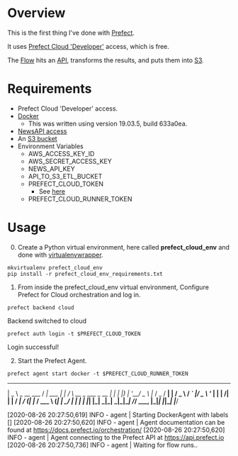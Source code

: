 # Overview

This is the first thing I've done with [Prefect](https://www.prefect.io/).

It uses [Prefect Cloud 'Developer'](https://docs.prefect.io/orchestration/) access, which is free.

The [Flow](./src/flows/api_to_s3_etl_flow.py) hits an [API](https://newsapi.org/), transforms the results, and puts them into [S3](https://aws.amazon.com/s3/).

# Requirements

- Prefect Cloud 'Developer' access.
- [Docker](https://www.docker.com/products/docker-desktop)
  - This was written using version 19.03.5, build 633a0ea.
- [NewsAPI access](https://newsapi.org/docs/get-started)  
- An [S3 bucket](https://aws.amazon.com/s3/)
- Environment Variables
  - AWS_ACCESS_KEY_ID
  - AWS_SECRET_ACCESS_KEY
  - NEWS_API_KEY
  - API_TO_S3_ETL_BUCKET
  - PREFECT_CLOUD_TOKEN
    - See [here](https://cloud.prefect.io/user/tokens)
  - PREFECT_CLOUD_RUNNER_TOKEN

# Usage

0. Create a Python virtual environment, here called **prefect_cloud_env** and done with [virtualenvwrapper](https://virtualenvwrapper.readthedocs.io/en/latest/).
```
mkvirtualenv prefect_cloud_env
pip install -r prefect_cloud_env_requirements.txt
```

1. From inside the prefect_cloud_env virtual environment, Configure Prefect for Cloud orchestration and log in.
```
prefect backend cloud
```
Backend switched to cloud

```
prefect auth login -t $PREFECT_CLOUD_TOKEN
```
Login successful!

2. Start the Prefect Agent.
```
prefect agent start docker -t $PREFECT_CLOUD_RUNNER_TOKEN
```

 ____            __           _        _                    _
|  _ \ _ __ ___ / _| ___  ___| |_     / \   __ _  ___ _ __ | |_
| |_) | '__/ _ \ |_ / _ \/ __| __|   / _ \ / _` |/ _ \ '_ \| __|
|  __/| | |  __/  _|  __/ (__| |_   / ___ \ (_| |  __/ | | | |_
|_|   |_|  \___|_|  \___|\___|\__| /_/   \_\__, |\___|_| |_|\__|
                                           |___/

[2020-08-26 20:27:50,619] INFO - agent | Starting DockerAgent with labels []
[2020-08-26 20:27:50,620] INFO - agent | Agent documentation can be found at https://docs.prefect.io/orchestration/
[2020-08-26 20:27:50,620] INFO - agent | Agent connecting to the Prefect API at https://api.prefect.io
[2020-08-26 20:27:50,736] INFO - agent | Waiting for flow runs..
